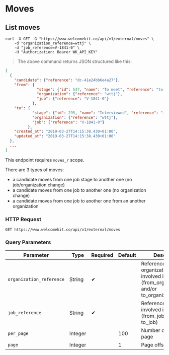 # Moves

## List moves

```shell
curl -X GET -G "https://www.welcomekit.co/api/v1/external/moves" \
    -d "organization_reference=wttj" \
    -d "job_reference=V-1841-0" \
    -H "Authorization: Bearer WK_API_KEY"
```

> The above command returns JSON structured like this:

```json
[
  {
    "candidate": {"reference": "dc-41e24bb6e4a27"},
    "from": {
              "stage": {"id": 547, "name": "To meet", "reference": "to-meet"},
              "organization": {"reference": "wttj"},
              "job": {"reference": "V-1841-0"}
            },
    "to": {
            "stage": {"id": 295, "name": "Interviewed", "reference": "interviewed"},
            "organization": {"reference": "wttj"},
            "job": {"reference": "V-1841-0"}
          },
    "created_at": "2019-03-27T14:15:38.430+01:00",
    "updated_at": "2019-03-27T14:15:38.430+01:00"
  },
  ...
]
```

<aside class="notice">
This endpoint requires <code>moves_r</code> scope.
</aside>

There are 3 types of moves:

* a candidate moves from one job stage to another one (no job/organization change)
* a candidate moves from one job to another one (no organization change)
* a candidate moves from one job to another one from an another organization

### HTTP Request

`GET https://www.welcomekit.co/api/v1/external/moves`

### Query Parameters

Parameter | Type | Required | Default | Description | Example
--- | --- | --- | --- | --- | ---
`organization_reference` | String | ✔ | | Reference of an organization/company involved in the move (from_organization and/or to_organization) | aEioU123
`job_reference` | String | ✔ | | Reference of a job involved in the move (from_job and/or to_job) | aEioU123
`per_page` | Integer | | 100 | Number of jobs per page |
`page` | Integer | | 1 | Page offset |
